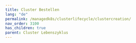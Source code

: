 ```yaml
---
title: Cluster Bestellen
lang: "de"
permalink: /managedk8s/clusterlifecycle/clustercreation/
nav_order: 3100
has_children: true
parent: Cluster Lebenszyklus
---
```

